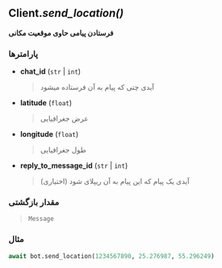 ## Client.*send_location()*

**فرستادن پیامی حاوی موقعیت مکانی**

### پارامترها

- **chat_id** (`str` | `int`)
    > آیدی چتی که پیام به آن فرستاده میشود

- **latitude** (`float`)
    > عرض جغرافیایی
    
- **longitude** (`float`)
    > طول جغرافیایی

- **reply_to_message_id** (`str` | `int`)
    > آیدی یک پیام که این پیام به آن ریپلای شود (اختیاری)

### مقدار بازگشتی

> `Message`

### مثال

```python
await bot.send_location(1234567890, 25.276987, 55.296249)
```